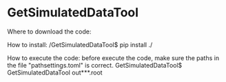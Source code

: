 # GetSimulatedDataTool
Where to download the code:


How to install:
/GetSimulatedDataTool$ pip install ./

How to execute the code:
before execute the code, make sure the paths in the file "pathsettings.toml"
is correct.
GetSimulatedDataTool$ GetSimulatedDataTool out***.root
